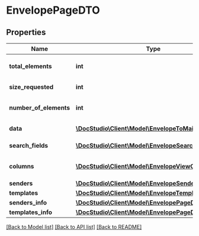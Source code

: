 # EnvelopePageDTO

## Properties
Name | Type | Description | Notes
------------ | ------------- | ------------- | -------------
**total_elements** | **int** | Total elements by request | [optional] 
**size_requested** | **int** | Requested size | [optional] 
**number_of_elements** | **int** | Fetched records count | [optional] 
**data** | [**\DocStudio\Client\Model\EnvelopeToMailboxDTO[]**](EnvelopeToMailboxDTO.md) | Data records | [optional] 
**search_fields** | [**\DocStudio\Client\Model\EnvelopeSearchField[]**](EnvelopeSearchField.md) | Search fields | [optional] 
**columns** | [**\DocStudio\Client\Model\EnvelopeViewColumn[]**](EnvelopeViewColumn.md) | Saved columns to display | [optional] 
**senders** | [**\DocStudio\Client\Model\EnvelopeSenderDTO[]**](EnvelopeSenderDTO.md) | Senders | [optional] 
**templates** | [**\DocStudio\Client\Model\EnvelopeTemplateInfoDTO[]**](EnvelopeTemplateInfoDTO.md) | Templates | [optional] 
**senders_info** | [**\DocStudio\Client\Model\EnvelopePageDTO**](EnvelopePageDTO.md) |  | [optional] 
**templates_info** | [**\DocStudio\Client\Model\EnvelopePageDTO**](EnvelopePageDTO.md) |  | [optional] 

[[Back to Model list]](../../README.md#documentation-for-models) [[Back to API list]](../../README.md#documentation-for-api-endpoints) [[Back to README]](../../README.md)

